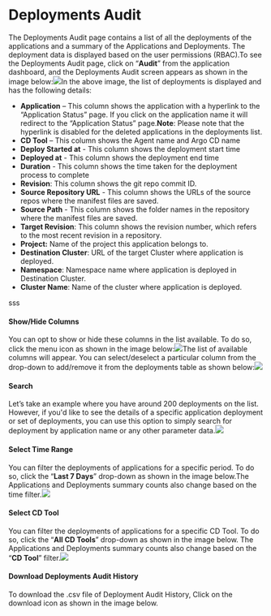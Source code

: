 # Deployments Audit



The Deployments Audit page contains a list of all the deployments of the applications and a summary of the Applications and Deployments. The deployment data is displayed based on the user permissions (RBAC).To see the Deployments Audit page, click on “**Audit**” from the application dashboard, and the Deployments Audit screen appears as shown in the image below:![](https://lh4.googleusercontent.com/7h8bn5t53QRmyV\_\_qzjsN8KexhWRFopvgk42kVmm9Who7dQLoUgaG-xcbG58R7Nl-PijtqF8-tULH5EOI8OQCgn4nW8F0jDfb514hCL1aMQAud8GLPXze6\_xK8ffM4ufcmxfIne-RH2aJV7sl1BzB1mt7xKKagmQ9hGxUzS-nMrpJcZmCFUBI6fmAA)In the above image, the list of deployments is displayed and has the following details:

* **Application** – This column shows the application with a hyperlink to the “Application Status” page. If you click on the application name it will redirect to the “Application Status” page.**Note**: Please note that the hyperlink is disabled for the deleted applications in the deployments list.
* **CD Tool** – This column shows the Agent name and Argo CD name
* **Deploy Started at** - This column shows the deployment start time
* **Deployed at** - This column shows the deployment end time
* **Duration** - This column shows the time taken for the deployment process to complete
* **Revision**: This column shows the git repo commit ID.
* **Source Repository URL** - This column shows the URLs of the source repos where the manifest files are saved.
* **Source Path** - This column shows the folder names in the repository where the manifest files are saved.
* **Target Revision**: This column shows the revision number, which refers to the most recent revision in a repository.
* **Project:** Name of the project this application belongs to.
* **Destination Cluster**: URL of the target Cluster where application is deployed.
* **Namespace**: Namespace name where application is deployed in Destination Cluster.
* **Cluster Name**: Name of the cluster where application is deployed.

sss

#### Show/Hide Columns <a href="#show-hide-columns" id="show-hide-columns"></a>

You can opt to show or hide these columns in the list available. To do so, click the menu icon as shown in the image below:![](https://lh3.googleusercontent.com/2luywDghe02PtVPxgH0kaUucEUcVrJoh-7HYo\_5yaWGaiQ6xvXORT4YIU-bNre54WnrwdI\_BXWHpjiVpicWMQRxwCY8No4Id1-3HFv5a9m0Qafp-CUekNTWt1vLcWRYOdQ3O9CL3n-Z-0eczU1RWC4NKmFwzLxhmmlAAYYJHg-VFZjv0Dafr8d4c4w)The list of available columns will appear. You can select/deselect a particular column from the drop-down to add/remove it from the deployments table as shown below:![](https://lh3.googleusercontent.com/jdTuK7XLdbTCc-PhnTXN\_IdXLWxrvHH06DhYHifjYpDJdUylf-NTlPNviN6LDzR65dOjmsw0sVDfSPIm0R4ZrjpWuotMybd3lKRQl17HoztF\_FGudF-5kHbVlH15HHI5vTltCw4WUQcuI1lZKAQUh5AcA3piMWZjryWJQ7lE9KxN1m20i21HzxxrMw)

#### **Search** <a href="#search" id="search"></a>

Let’s take an example where you have around 200 deployments on the list. However, if you'd like to see the details of a specific application deployment or set of deployments, you can use this option to simply search for deployment by application name or any other parameter data.![](https://lh3.googleusercontent.com/u3WzjGiuaCJVqkxYGVx4Fjb82\_DF3I6nsbOwITSuMbc99Gi1kKIl1Gco2UmfLSwf5OwFsmLquXSLLlsDnAlCkrTscS0muG5iXnsIHX7Rx2k5y3qVcZ8LXMGqeeChJAcu04d26gxgRZ-slwjlhgc4vCBZ\_e7VBpbeCUM2kAO\_j7acsv\_gFcPW2saSVQ)

#### **Select Time Range** <a href="#select-time-range" id="select-time-range"></a>

You can filter the deployments of applications for a specific period. To do so, click the “**Last 7 Days**” drop-down as shown in the image below.The Applications and Deployments summary counts also change based on the time filter.![](https://lh4.googleusercontent.com/ncVt9tiZERDN9sBk2cZ9QjpB5Z-7fnUxgSvH7\_ayVuvosMQbNVNHr5Kz-cDNpH-dL2bARKzYR33L\_h\_3Z0Vl8FEj5oiA3HBzvhLbJcNOaoCr4CCNlGYQzM2L6bFN8B5-4n9GH5F3qrjND5ri\_P3cLuX4FcItucJxEVm1RNNzAmmMc8oBb03PBCvi6w)

#### Select CD Tool <a href="#select-cd-tool" id="select-cd-tool"></a>

You can filter the deployments of applications for a specific CD Tool. To do so, click the “**All CD Tools**” drop-down as shown in the image below. The Applications and Deployments summary counts also change based on the “**CD Tool**” filter.![](https://lh3.googleusercontent.com/CR2EMm4oQWl9Zy-rUfroQA9n76YI-WLNDsZpIoYRuRVPNYzgZgFp7qLMkql\_WQdlj6ckSZHtio-ujjMQcLzvGdEpZQotP3dlvFJ3\_Iz1fpRXdyksOiVl5i1Mzb6wO1W2zgWDFxe8plkvkuirgijwyfo3\_8bLF3cAEJHqOhEmRejzlXeZkwgk86II2Q)

#### **Download Deployments Audit History** <a href="#download-deployments-audit-history" id="download-deployments-audit-history"></a>

To download the .csv file of Deployment Audit History, Click on the download icon as shown in the image below.
